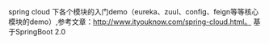 spring cloud 下各个模块的入门demo（eureka、zuul、config、feign等等核心模块的demo）,参考文章：http://www.ityouknow.com/spring-cloud.html。
基于SpringBoot 2.0